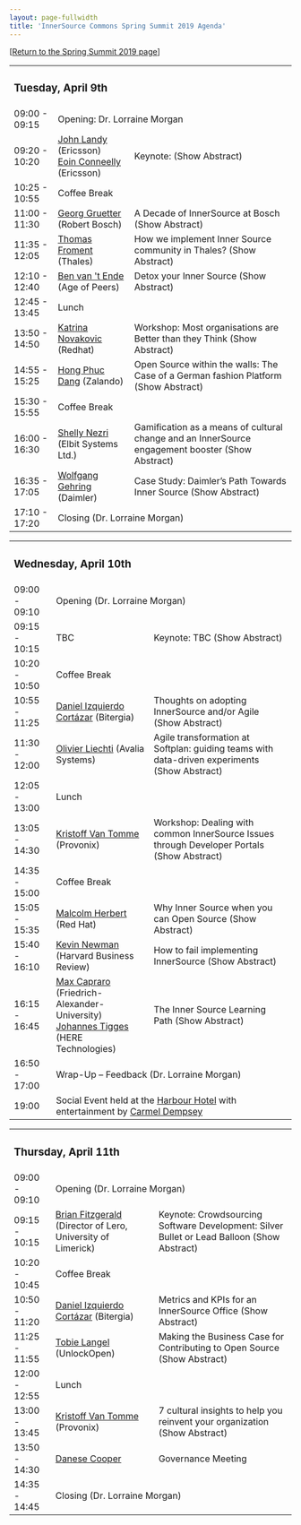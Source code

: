 ```yaml
---
layout: page-fullwidth
title: 'InnerSource Commons Spring Summit 2019 Agenda'
---
```

[[Return to the Spring Summit 2019 page](/events/isc-spring-2019/)]



<table class="schedule">
    <tr>
        <td colspan="3">
        <h3>Tuesday, April 9th</h3>
        </td>
    </tr>
    <tr>
        <td class="time">09:00 - 09:15</td>
        <td colspan="3">
            Opening: Dr. Lorraine Morgan
        </td>
    </tr>



   <tr>
        <td class="time">09:20 - 10:20</td>
        <td class="author">
            <a href="/events/isc-spring-2019-speakers#john_landy">John Landy</a><span class="affiliation"> (Ericsson)
            </span><br/>
        <a href="/events/isc-spring-2019-speakers#eoin_conneely">Eoin Conneelly</a><span class="affiliation"> (Ericsson)</span></td>

   <td class="title">
            <span class="keynoteTag">Keynote:</span>
            <span onClick="toggleAbstract('keynote-landy')" class="abstract-toggle">(<a id="keynote-landy-link">Show Abstract</a>)</span>
        <div style="display:none" class="abstract" id="keynote-landy">
Details appearing shortly 
        </div>
        </td>
    </tr>
  
  <tr>
        <td class="time">10:25 - 10:55</td>
        <td colspan="2">Coffee Break</td>
    </tr>

   <tr>
        <td class="time">11:00 - 11:30</td>
        <td class="author">
            <a href="/events/isc-spring-2019-speakers#georg_gruetter">Georg Gruetter</a> <span class="affiliation">(Robert Bosch)</span></td>

   <td class="title">A Decade of InnerSource at Bosch
            <span onClick="toggleAbstract('gruetter-1')" class="abstract-toggle">(<a id="gruetter-1-link">Show Abstract</a>)</span>
            <div style="display:none" class="abstract" id="gruetter-1">
I will share the story of InnerSource at Bosch, which started about a decade ago. In my talk, I will share interesting details about the beginnings and the evolution of InnerSource at Bosch as well as many lessons that we learned along the way.
            </div>
        </td>
    </tr>
    
 <tr>
        <td class="time">11:35 - 12:05</td>
        <td><a href="/events/isc-spring-2019-speakers#thomas_froment">Thomas Froment</a> <span class="affiliation"> (Thales)</span></td>
        <td class="title">How we implement Inner Source community in Thales?
            <span onClick="toggleAbstract('froment-1')" class="abstract-toggle">(<a id="froment-1-link">Show Abstract</a>)</span>
            <div style="display:none" class="abstract" id="froment-1">
Thales Inner Source Software (TISS) Community is born from the Thales Digital Transformation call for initiatives in 2016. As key differentiator with previous tentative to promote source code sharing and reuse, it has been designed from the beginning to tackle key aspects of the Open collaboration: legal, tools and cultural change. Today, this community is organized like an “internal” open source foundation and is continuously growing within the company. Thomas Froment, as leader of the Community, will present his feedback from experience, enlightening how they are trying to implement Inner Source in this multinational company (65 000 employees, including 25 000 engineers over 56 countries). Key topics that will be addressed: Governance, Legal, Tooling, Promotion & Incentives, transparently sharing about successes, failures, open issues and the challenges they are facing in 2019 for scaling TISS at the group level.           
            </div>
        </td>
    </tr>

  <tr>
        <td class="time">12:10 - 12:40</td>
        <td><a href="/events/isc-spring-2019-speakers">Ben van 't Ende</a> <span class="affiliation"> (Age of Peers)</span></td>
        <td class="title">Detox your Inner Source
            <span onClick="toggleAbstract('ende-1')" class="abstract-toggle">(<a id="ende-1-link">Show Abstract</a>)</span>
            <div style="display:none" class="abstract" id="ende-1">
Collaborative practices are adopted naturally by participants in today’s open source projects. Many people in IT culture have been ‘raised’ with teamwork and open communication as an integral part of open source culture. Not so for the giants that with their strides make bigger steps, but at the same time find themselves reluctant to change. It is not uncommon during an InnerSource implementation to see the industrial habituated patterns rear their ugly head. Humans can be exceptionally creative in both positive and negative ways. Just as different motivations propel human ingenuity forward, equally they can hold us back. What are the possible reasons behind your InnerSource losing traction and what we can do the get things back on track?           
            </div>
        </td>
    </tr>

  <tr>
        <td class="time">12:45 - 13:45</td>
        <td colspan="2">Lunch</td>
    </tr>

  <tr>
        <td class="time">13:50 - 14:50</td>
        <td><a href="/events/isc-spring-2019-speakers#katrina_novakovic">Katrina Novakovic</a> <span class="affiliation"> (Redhat)</span></td>

   <td class="title">Workshop: Most organisations are Better than they Think 
            <span onClick="toggleAbstract('novakovic-1')" class="abstract-toggle">(<a id="novakovic-1-link">Show Abstract</a>)</span>
            <div style="display:none" class="abstract" id="novakovic-1">
Red Hat, the world's leading provider of Open Source Enterprise solutions, has open sourced an assessment tool, called Open Source Maturity Assessment (OSMA), to allow organisations to understand their current maturity regarding their knowledge, adoption and ability to effectively utilize Open Source / Inner Source technologies within their organisation. The assessment poses a number of questions with multiple choice answers around the following key areas: Business Goals, General Knowledge of Open Source, Development Standards and Tools, Upstream Community Participation, Governance & Legal Policies and Senior Management Support. The results of the assessment are used as a starting point to give an organisation a better understanding of their business goals regarding Open Source / Inner Source software and methodologies, the focus areas to address (under the areas of consume, contribute, create and strategy/governance) and recommended next steps. During this workshop, we will: 
        <ul>
            <li>Have each individual attendee run through the assessment tool to determine their organisation's maturity </li>
            <li> Analyse the results to highlight areas for an organisation to focus on</li>
            <li> Hold an open discussion on organisation maturity, including issues encountered and ways to increase the maturity level The assessment itself is Open Source and the code can be found at https://github.com/boogiespook/osma.</li>
        </ul>  
            It is a simple LAMP stack, allowing questions and responses to be customised for an organisation. The maturity tool has been presented and then used by a number of organisations, large and small, to help them understand where they are on their Open Source journey.
            </div>
        </td>
    </tr>


 <tr>
       <td class="time">14:55 - 15:25</td>

  <td class="author"><a href="/events/isc-spring-2019-speakers#hong_dang">Hong Phuc Dang</a><span class="affiliation"> (Zalando)</span></td>
    <td class="title">Open Source within the walls: The Case of a German fashion Platform
        <span onClick="toggleAbstract('dong-1')" class="abstract-toggle">(<a id="dong-1-link">Show Abstract</a>)</span>
        <div style="display:none" class="abstract" id="dong-1">
This presentation covers InnerSource Discovery Phase at Zalando and best practices that are currently adopted throughout the company. 
        </div>
        </td>
    </tr>

   <tr>
        <td class="time">15:30 - 15:55</td>
        <td colspan="2">Coffee Break</td>
    </tr>


   <tr>
        <td class="time">16:00 - 16:30</td>
        <td class="author"><a href="/events/isc-spring-2019-speakers#shelly_nezri">Shelly Nezri</a> <span class="affiliation"> (Elbit Systems Ltd.)</span></td>
        <td class="title">Gamification as a means of cultural change and an InnerSource engagement booster
            <span onClick="toggleAbstract('nezri-1')" class="abstract-toggle">(<a id="nezri-1-link">Show Abstract</a>)</span>
            <div style="display:none" class="abstract" id="nezri-1">
When Elbit Systems launched its InnerSource program, it decided to drive cultural change through gamification. Shelly Nizri offers an overview of the Software Guild, an innovative gamification approach to increase engagement and encourage collaboration in the organization. Join in to learn how the company prevailed despite humble resources and conquered all challenges in the spirit of InnerSource
            </div>
        </td> 
    </tr>

  <tr>
        <td class="time">16:35 - 17:05</td>
        <td class="author"><a href="/events/isc-spring-2019-speakers#wolfgang_gehring">Wolfgang Gehring</a><span class="affiliation"> (Daimler)</span></td>
        <td class="title">Case Study: Daimler’s Path Towards Inner Source
            <span onClick="toggleAbstract('gehring-1')" class="abstract-toggle">(<a id="gehring-1-link">Show Abstract</a>)</span>
            <div style="display:none" class="abstract" id="gehring-1">
So you have decided that Inner Source is the way to go for your enterprise. Good for you! The rest is just a piece of cake. You only need to explain to your employees what this is all about. Oh yeah, and talk to the people from corporate tax, should be no problem, you know a guy there. Then get the legal department to answer some simple questions, and off you go! Ok, tooling is an issue, too. And governance... Alright, so you haven’t thought about all the minor details, but you just get everybody’s attention and spread the word. Easy! Right?!? Well, let me talk a little bit about our journey at Daimler. We haven’t solved everything yet, but we’re on a good path, and maybe our experience can help you a bit, too. 
            </div>
        </td>
    </tr>

   <tr>
        <td class="time">17:10 - 17:20</td>
        <td colspan="2">Closing (Dr. Lorraine Morgan)</td>
    </tr>
</table>

<table class="schedule">
    <tr>
        <td colspan="3">
        <h3>Wednesday, April 10th</h3>
        </td>
    </tr>
    <tr>
        <td class="time">09:00 - 09:10</td>
        <td colspan="2" >
            Opening (Dr. Lorraine Morgan)
        </td>
    </tr>


   <tr>
        <td class="time">09:15 - 10:15</td>
        <td class="author"><span class="affiliation">TBC</span></td>
        <td class="title"><span class="keynoteTag">Keynote:</span> TBC
            <span onClick="toggleAbstract(tbc-1')" class="abstract-toggle">(<a id="tbc-1-link">Show Abstract</a>)</span>
            <div style="display:none" class="abstract" id="tbc-1">
Details appearing shortly 
            </div>
        </td>
    </tr>
   
   <tr>
        <td class="time">10:20 - 10:50</td>
        <td colspan="2">Coffee Break</td>
    </tr>

   <tr>
        <td class="time">10:55 - 11:25</td>
        <td class="author"><a href="/events/isc-spring-2019-speakers#daniel_izquierdo_cortázar">Daniel Izquierdo Cortázar</a> <span class="affiliation">(Bitergia)</span></td>
        <td class="title"> Thoughts on adopting InnerSource and/or Agile
            <span onClick="toggleAbstract('cortázar-1')" class="abstract-toggle">(<a id="cortázar-1-link">Show Abstract</a>)</span>
            <div style="display:none" class="abstract" id="cortázar-1">
One of the main questions that any company willing to try InnerSource is how this can be integrated with their current way of developing. Even more, some of them have recently started with Agile and this may be seen as ‘yet another software development approach’. Agile and InnerSource are defined in both cases and [e.g.: in the Wikipedia] as software development practices. However it seems that it is still not clear how each of them can complement the other. This talk aims at bringing on the table some thoughts on how Agile is being used by some large corporations, and how InnerSource is being applied by some others. We do not aim at stating facts, but at opening a fruitful discussion with the audience with the goal of bringing more uses cases and sharing experiences among the attendees.            
            </div>
        </td>
    </tr>


   <tr>
        <td class="time">11:30 - 12:00</td>
        <td class="author"><a href="/events/isc-spring-2019-speakers#olivier_liechti">Olivier Liechti</a> <span class="affiliation">(Avalia Systems)</span></td>
        <td class="title"> Agile transformation at Softplan: guiding teams with data-driven experiments
            <span onClick="toggleAbstract('liechti-1')" class="abstract-toggle">(<a id="liechti-1-link">Show Abstract</a>)</span>
            <div style="display:none" class="abstract" id="liechti-1">
How do you bring a legacy Enterprise Resource Planning (ERP) to "The Cloud", with the promise of enabling new business models and reducing costs? How do you tackle an enormous technical and organizational debt accumulated over decades? How do you initiate a radical transformation and how do you put people in motion? These are the challenges that the newly hired CTO of a business unit within Softplan, large Brazilian company, accepted a couple of years ago. In this talk, we explain how we had the opportunity to work with the CTO, and to support hims with a data-driven approach. After introducing the notion of software analytics, we explain how we have used metrics first to diagnose the problems, and then to support a continuous improvement process. We review a series of specific experiments done in this context, discussing both successes and challenges. We emphasize the human aspects of the transition and explain how metrics can be powerful when it comes to trigger conversations and to drive behavior change. We explain how our initial recommendations were to inspire teams to adopt practices that can be seen "in action" on GitHub. When we embarked on this journey, we did not know about the InnerSource Commons. Nevertheless, some of the problems that we encountered are very similar to those enlisted in the Patterns Catalog. In the talk, we map our experiments to problems described in the catalog. We compare our solutions to those embodied in the patterns.            
            </div>
        </td>
    </tr>

   <tr>
        <td class="time">12:05 - 13:00</td>
        <td colspan="2">Lunch</td>
    </tr>

   <tr>
        <td class="time">13:05 - 14:30</td>
        <td class="author"><a href="/events/isc-spring-2019-speakers">Kristoff Van Tomme</a> <span class="affiliation">(Provonix)</span></td>
        <td class="title"> Workshop: Dealing with common InnerSource Issues through Developer Portals
            <span onClick="toggleAbstract('van_tomme-1')" class="abstract-toggle">(<a id="van_tomme-1-link">Show Abstract</a>)</span>
            <div style="display:none" class="abstract" id="van_tomme-1">
During the last InnerSource Commons and Patterns sessions, there have been a set of issues raised by the community. Those are related to the discoverability, findability, awareness, documentation, and others. In this talk, Kristof Van Tomme and Daniel Izquierdo will discuss the use of a Developer Portal as a way to centralize and deal with all of these related patterns. After the introduction we will split out into discussion groups to work on key patterns that the audience believes need to be included in most innersourcing portals.
            </div>
        </td>
    </tr>

   <tr>
        <td class="time">14:35 - 15:00</td>
        <td colspan="2">Coffee Break</td>
    </tr>

   <tr>
        <td class="time">15:05 - 15:35</td>
        <td class="author"><a href="/events/isc-spring-2019-speakers#malcolm_herbert">Malcolm Herbert</a> <span class="affiliation"> (Red Hat)</span></td>
        <td class="title"> Why Inner Source when you can Open Source
            <span onClick="toggleAbstract('herbert-1')" class="abstract-toggle">(<a id="herbert-1-link">Show Abstract</a>)</span>
            <div style="display:none" class="abstract" id="herbert-1">
Over the last 10 years, Red Hat Consulting has offered services around open source process and culture, alongside its normal technology based offerings. Whilst Red Hat is an Enterprise software solutions company, it also is the leading proponent of how open source works and why it produces good software, using a community powered approach. This paper discusses: If it is possible, open source should be considered in favour of inner source as an approach for an organisation If Inner Source is the only option, what should be considered during this phase of a project
            </div>
        </td> 
    </tr>

   <tr>
        <td class="time">15:40 - 16:10</td>
        <td class="author"><a href="/events/isc-spring-2019-speakers#kevin_newman">Kevin Newman</a><span class="affiliation"> (Harvard Business Review)</span></td>
        <td class="title"> How to fail implementing InnerSource
            <span onClick="toggleAbstract('newman-1')" class="abstract-toggle">(<a id="newman-1-link">Show Abstract</a>)</span>
            <div style="display:none" class="abstract" id="newman-1">
An informal, but hopefully informative, presentation on the challenges of implementing InnerSource at a medium-sized, non-technical company. Harvard Business Publishing’s mission is to improve the practice of management in a changing world, and our areas of focus are in publishing and learning pedagogies. We thoughtfully recognize that while we are not a “technology” company, we treat software engineering as a core competency that can make or break our strategy. Adopting InnerSource was seen as a key component in our long term plans but fell far short of our expectations. We’d like to share our experience not as an any inherent indictment of InnerSource but as cautionary tale of intent and aspiration versus every day and unexciting, but very real, constraints. 
            </div>
        </td>
    </tr>

   <tr>
        <td class="time">16:15 - 16:45</td>
        <td class="author"><a href="/events/isc-spring-2019-speakers#max_campraro"> Max Capraro</a><span class="affiliation"> (Friedrich-Alexander-University)</span>
           <br>
            <a href="/events/isc-spring-2019-speakers#johannes_tigges">Johannes Tigges</a><span class="affiliation"> (HERE Technologies)</span></td>   
     <td class="title"> The Inner Source Learning Path
            <span onClick="toggleAbstract('campraro-1')" class="abstract-toggle">(<a id="campraro-1-link">Show Abstract</a>)</span>
            <div style="display:none" class="abstract" id="campraro-1">
Inner source is the application of open source methodologies to internally-developed software. While simple to define, inner source can be difficult to explain and implement successfully. Many engineers lack background in open source and the ideas and mechanics of open code development. Even those with that background face a new set of constraints and motivations when trying to work openly within the enterprise. The Inner Source Learning path gives a simple, easy to understand introduction to inner source. It introduces key terms, concepts, and principles for effective inner sourcing along with explanations and real examples. It is intended to bring newcomers up to speed as well as provide those with experience a common vocabulary to use when discussing more advanced concepts. The Inner Source Learning path will be freely hosted by O'Reilly Media at https://www.safaribooksonline.com/learning-paths for your use and sharing. In this session we'll review the content of the learning path and how you can use and share it.
            </div>
        </td>
    </tr>

  <tr>
        <td class="time">16:50 - 17:00</td>
        <td colspan="2"> Wrap-Up – Feedback (Dr. Lorraine Morgan)</td>
    </tr>

 <tr>
        <td class="time">19:00</td>
        <td colspan="2">Social Event held at the <a href="https://www.harbour.ie">Harbour Hotel</a> with entertainment by <a href="https://carmeldempsey.com/">Carmel Dempsey </a>
     
</td>
        
 </tr>
</table>    


<table class="schedule">
    <tr>
        <td colspan="3">
        <h3>Thursday, April 11th</h3>
        </td>
    </tr>
    <tr>
        <td class="time">09:00 - 09:10</td>
        <td colspan="2">
            Opening (Dr. Lorraine Morgan)
        </td>
    </tr>
  
   <tr>
        <td class="time">09:15 - 10:15</td>
        <td class="author"><a href="/events/isc-spring-2019-speakers#brian_fitzgerald">Brian Fitzgerald</a> <span class="affiliation"> (Director of Lero, University of Limerick)</span></td>
        <td class="title"><span class="keynoteTag">Keynote:</span> Crowdsourcing Software Development: Silver Bullet or Lead Balloon
            <span onClick="toggleAbstract('fitzgerald-1')" class="abstract-toggle">(<a id="fitzgerald-1-link">Show Abstract</a>)</span>
            <div style="display:none" class="abstract" id="fitzgerald-1">
Crowdsourcing is emerging as an alternative outsourcing strategy which is gaining increasing attention in the software engineering community. However, crowdsourcing software development involves complex tasks which differ significantly from the micro-tasks that can be found on crowdsourcing platforms such as Amazon Mechanical Turk—the latter are much shorter in duration, and typically very simple and do not involve any task interdependencies. To achieve the potential benefits of crowdsourcing in the software development context, companies need to understand how this strategy works, what challenges arise, and what factors might affect crowd participation. Research to date on crowdsourcing software development has tended to focus on the ‘crowd’ or the technical platform, with little research from the perspective of the customer who is seeking to leverage the crowdsourcing development model. The findings from an in-depth case study of crowd-sourcing software development in a Fortune 500 company are augmented with an analysis of over 13,000 crowdsourcing competitions over a ten-year period on the Topcoder crowdsourcing platform, one of the most popular platforms for software development, are drawn on to evaluate the effectiveness of crowdsourcing in a software development context.
            </div>
        </td>
    </tr>
    
   <tr>
        <td class="time">10:20 - 10:45</td>
        <td colspan="2">Coffee Break</td>
    </tr>

   <tr>
        <td class="time">10:50 - 11:20</td>
        <td class="author">
            <a href="/events/isc-spring-2019-speakers#daniel_izquierdo_cortázar">Daniel Izquierdo Cortázar</a> <span class="affiliation">(Bitergia)</span></td>
        <td class="title">Metrics and KPIs for an InnerSource Office 
            <span onClick="toggleAbstract('cortázar-2')" class="abstract-toggle">(<a id="cortázar-2-link">Show Abstract</a>)</span>
            <div style="display:none" class="abstract" id="cortázar-2">
Metrics are an important part of the InnerSource journey. The InnerSource Commons has been a great place for discussion around the topic. Specifically the InnerSource Patterns community delivered a pattern focused on first steps with metrics [1] where no specific metrics are detailed, but this gives a starting point to discuss when, how and what to measure. This talk aims at detailing these set of metrics and KPIs for further discussion across the community. This is based on work in progress in the GrimoireLab/CHAOSS community, a Linux Foundation Project. The proposed set of metrics are split into three main areas: Activity, Community and Process. [1] https://github.com/InnerSourceCommons/InnerSourcePatterns/blob/master/introducing-metrics-in-innersource.md
            </div>
        </td>
    </tr>

   <tr>
        <td class="time">11:25 - 11:55</td>
        <td class="author"><a href="/events/isc-spring-2019-speakers#tobie_langel">Tobie Langel</a> <span class="affiliation"> (UnlockOpen)</span></td>
        <td class="title">Making the Business Case for Contributing to Open Source
            <span onClick="toggleAbstract(‘langel-1')" class="abstract-toggle">(<a id="langel-1-link">Show Abstract</a>)</span>
            <div style="display:none" class="abstract" id="orenbach-1">
Details appearing shortly 
            </div>
        </td>
    </tr>

   <tr>
        <td class="time">12:00 - 12:55</td>
        <td colspan="2">Lunch</td>
    </tr>

   <tr>
        <td class="time">13:00 - 13:45</td>    
        <td class="author"><a href="/events/isc-spring-2019-speakers">Kristoff Van Tomme </a><span class="affiliation">(Provonix)</span></td>
        <td class="title">7 cultural insights to help you reinvent your organization            
            <span onClick="toggleAbstract('VanTomme-1')" class="abstract-toggle">(<a id="VanTomme-1-link">Show Abstract</a>)</span>
            <div style="display:none" class="abstract" id="VanTomme-2">
Culture is hard to describe, and even harder to emulate. So how do you even start to establish an open source-like culture? What are the underlying principles on which these cultures are built? For the past 13 years, I’ve been reading and thinking about these questions, trying to understand what makes some open source projects succeed and causes others to fail. In this talk I want to introduce 7 mental models and surprising insights that I have adopted along te way that have transformed the way I think about business. I will present the insights together with references to the books from which they were derived, and explain why I believe they can help an organisation to build an open source-like culture.
            </div>
        </td>
    </tr>

   <tr>
        <td class="time">13:50 - 14:30</td>
        <td class="author"><a href="/events/isc-spring-2019-speakers#danese_cooper">Danese Cooper</a></td>
        <td class="title">Governance Meeting
            <span onClick="toggleAbstract('cooper-1')" class="abstract-toggle"><a id="cooper-1-link"></a></span>
            <div style="display:none" class="abstract" id="cooper-1">
            </div>
        </td>
    </tr>
    
   <tr>
        <td class="time">14:35 - 14:45</td>
        <td colspan="2">Closing (Dr. Lorraine Morgan)</td>
    </tr>
</table>
